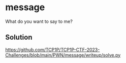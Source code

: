 # message

What do you want to say to me?

## Solution

https://github.com/TCP1P/TCP1P-CTF-2023-Challenges/blob/main/PWN/message/writeup/solve.py
